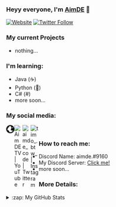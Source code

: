 ### Heyy everyone, I'm [AimDE] 👋

[![Website](https://img.shields.io/website?label=aimdetv.de&style=for-the-badge&url=https%3A%2F%2Faimdetv.de)](https://aimdetv.de)
[![Twitter Follow](https://img.shields.io/twitter/follow/aimde_code?color=1DA1F2&logo=twitter&style=for-the-badge)](https://twitter.com/intent/follow?original_referer=https%3A%2F%2Fgithub.com%2Faimde_code&screen_name=aimde_code)

### My current Projects

- nothing...

### I'm learning:

- Java (☕)
- Python (🐍)
- C# (#️)
- more soon...

### My social media:

[<img align="left" alt="aimdetv.de" width="22px" src="https://raw.githubusercontent.com/iconic/open-iconic/master/svg/globe.svg" />][website]
[<img align="left" alt="AimDETV | YouTube" width="22px" src="https://cdn.jsdelivr.net/npm/simple-icons@v3/icons/youtube.svg" />][youtube]
[<img align="left" alt="aimde_code | Twitter" width="22px" src="https://cdn.jsdelivr.net/npm/simple-icons@v3/icons/twitter.svg" />][twitter]
[<img align="left" alt="timo_.btw_ | Instagram" width="22px" src="https://cdn.jsdelivr.net/npm/simple-icons@v3/icons/instagram.svg" />][instagram]
<br />
### How to reach me:

- Discord Name: aimde.#9160
- My Discord Server: [Click me!]
- more soon...

### More Details:
<details>
  <summary>:zap: My GitHub Stats</summary>

  <img align="left" alt="AimDE's GitHub Stats" src="https://github-readme-stats.vercel.app/api?username=AimDETV&show_icons=true&theme=tokyonight" />

</details>

[AimDE]: https://aimdetv.de
[website]: https://aimdetv.de
[twitter]: https://twitter.com/aimde_code
[youtube]: https://www.youtube.com/channel/UC_EOii2t1ggPlosiDiWZCmw
[instagram]: https://instagram.com/timo_.btw_
[Click me!]: https://discord.gg/tNGJQVWJ7T
